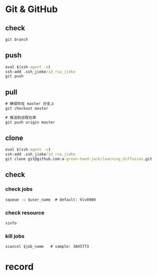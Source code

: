 # Git & GitHub

## check
```cmd
git branch
```
## push

```cmd
eval $(ssh-agent -s)
ssh-add .ssh_jieke/id_rsa_jieke 
git push
```
## pull

```cmd
# 确保你在 master 分支上
git checkout master

# 推送到远程仓库
git push origin master
```

## clone

```cmd
eval $(ssh-agent -s)
ssh-add .ssh_jieke/id_rsa_jieke 
git clone git@github.com:a-green-hand-jack/learning_diffusion.git
```

## check

### check jobs

```cmd
squeue -u $user_name  # default: hlv8980
```

### check resource

```cmd
sinfo
```

### kill jobs

```cmd
scancel $job_name   # sample: 3845773
```
# record

